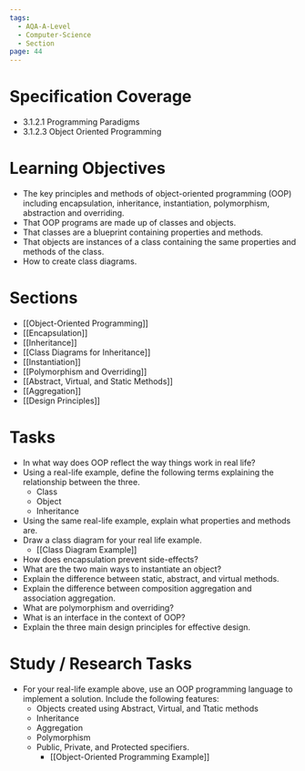 ```yaml
---
tags:
  - AQA-A-Level
  - Computer-Science
  - Section
page: 44
---
```

# Specification Coverage
- 3.1.2.1 Programming Paradigms
- 3.1.2.3 Object Oriented Programming

# Learning Objectives
- The key principles and methods of object-oriented programming (OOP) including encapsulation, inheritance, instantiation, polymorphism, abstraction and overriding.
- That OOP programs are made up of classes and objects.
- That classes are a blueprint containing properties and methods.
- That objects are instances of a class containing the same properties and methods of the class.
- How to create class diagrams.

# Sections
- [[Object-Oriented Programming]]
- [[Encapsulation]]
- [[Inheritance]]
- [[Class Diagrams for Inheritance]]
- [[Instantiation]]
- [[Polymorphism and Overriding]]
- [[Abstract, Virtual, and Static Methods]]
- [[Aggregation]]
- [[Design Principles]]

# Tasks
- In what way does OOP reflect the way things work in real life?
- Using a real-life example, define the following terms explaining the relationship between the three.
	- Class
	- Object
	- Inheritance
- Using the same real-life example, explain what properties and methods are.
- Draw a class diagram for your real life example.
	- [[Class Diagram Example]]
- How does encapsulation prevent side-effects?
- What are the two main ways to instantiate an object?
- Explain the difference between static, abstract, and virtual methods.
- Explain the difference between composition aggregation and association aggregation.
- What are polymorphism and overriding?
- What is an interface in the context of OOP?
- Explain the three main design principles for effective design.
# Study / Research Tasks
- For your real-life example above, use an OOP programming language to implement a solution. Include the following features:
	- Objects created using Abstract, Virtual, and Ttatic methods
	- Inheritance
	- Aggregation
	- Polymorphism
	- Public, Private, and Protected specifiers.
		- [[Object-Oriented Programming Example]]